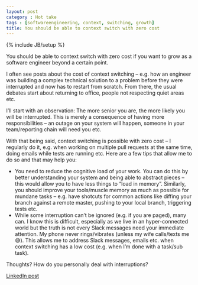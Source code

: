 ```yaml
---
layout: post
category : Hot take
tags : [softwareengineering, context, switching, growth] 
title: You should be able to context switch with zero cost
---
```

{% include JB/setup %}

You should be able to context switch with zero cost if you want to grow as a software engineer beyond a certain point.

I often see posts about the cost of context switching – e.g. how an engineer was building a complex technical solution to a problem before they were interrupted and now has to restart from scratch. From there, the usual debates start about returning to office, people not respecting quiet areas etc.

I’ll start with an observation: The more senior you are, the more likely you will be interrupted. This is merely a consequence of having more responsibilities – an outage on your system will happen, someone in your team/reporting chain will need you etc.

With that being said, context switching is possible with zero cost – I regularly do it, e.g. when working on multiple pull requests at the same time, doing emails while tests are running etc. Here are a few tips that allow me to do so and that may help you:

- You need to reduce the cognitive load of your work. You can do this by better understanding your system and being able to abstract pieces – this would allow you to have less things to “load in memory”. Similarly, you should improve your tools/muscle memory as much as possible for mundane tasks – e.g. have shotcuts for common actions like diffing your branch against a remote master, pushing to your local branch, triggering tests etc.
- While some interruption can’t be ignored (e.g. if you are paged), many can. I know this is difficult, especially as we live in an hyper-connected world but the truth is not every Slack messages need your immediate attention. My phone never rings/vibrates (unless my wife calls/texts me 😅). This allows me to address Slack messages, emails etc. when context switching has a low cost (e.g. when I’m done with a task/sub task).

Thoughts? How do you personally deal with interruptions?

[LinkedIn post](https://www.linkedin.com/posts/tumichel_hot-take-you-should-be-able-to-context-switch-activity-7153839250252132353-4fcW?utm_source=share&utm_medium=member_desktop)
